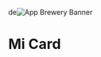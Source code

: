 de![App Brewery Banner](https://github.com/londonappbrewery/Images/blob/master/AppBreweryBanner.png)

# Mi Card

